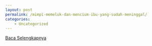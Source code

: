 ```yaml
---
layout: post
permalink: /mimpi-memeluk-dan-mencium-ibu-yang-sudah-meninggal/
categories:
    - Uncategorized
---
```


[Baca Selengkapnya](/01)